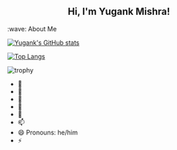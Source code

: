 <p align='center'>
</p>

<h2 align="center">Hi, I'm Yugank Mishra!</h2>

<p>
:wave: About Me


[![Yugank's GitHub stats](https://github-readme-stats.vercel.app/api?username=yugumishra&show_icons=true&theme=dark)](https://github.com/yugumishra/github-readme-stats)

[![Top Langs](https://github-readme-stats.vercel.app/api/top-langs/?username=yugumishra&langs_count=8&layout=compact)](https://github.com/yugumishra/github-readme-stats)
  
![trophy](https://github-profile-trophy.vercel.app/?username=yugumishra&theme=onedark)


</p>

<!--
**yugumishra/yugumishra** is a ✨ _special_ ✨ repository because its `README.md` (this file) appears on your GitHub profile.

Here are some ideas to get you started:
-->

- 🔭 
- 🌱 
- 👯 
- 🤔 
- 💬 
- 📫 
- 😄 Pronouns: he/him
- ⚡ 
